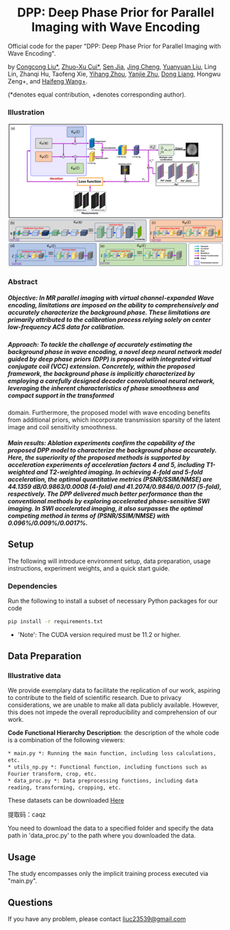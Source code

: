 
<h1 align="center">DPP: Deep Phase Prior for Parallel Imaging with Wave Encoding</h1>


Official code for the paper "DPP: Deep Phase Prior for Parallel Imaging with Wave Encoding".

by [Congcong Liu\*](https://scholar.google.com/citations?user=jGnxZdsAAAAJ&hl=zh-CN), [Zhuo-Xu Cui\*](https://scholar.google.com/citations?user=QZx0xdgAAAAJ&hl=zh-CN), [Sen Jia](https://scholar.google.com/citations?user=aCcLh1oAAAAJ&hl=en), [Jing Cheng](https://scholar.google.com/citations?user=voDu8Y4AAAAJ&hl=zh-CN), [Yuanyuan Liu](https://scholar.google.com/citations?user=Jjf2SSQAAAAJ&hl=zh-CN), Ling Lin, Zhanqi Hu, Taofeng Xie, [Yihang Zhou](https://scholar.google.com/citations?user=l_O7i1oAAAAJ&hl=en), [Yanjie Zhu](https://scholar.google.com/citations?user=X2mIoQ4AAAAJ&hl=en), [Dong Liang](https://scholar.google.com/citations?user=3cAJWoIAAAAJ&hl=zh-CN), Hongwu Zeng+, and [Haifeng Wang\+](https://scholar.google.com/citations?user=Ao4Q2uAAAAAJ&hl=en).

(*denotes equal contribution, +denotes corresponding author).

### Illustration
![](Img/framework.png)

### Abstract 
##### Objective: In MR parallel imaging with virtual channel-expanded Wave encoding, limitations are imposed on the ability to comprehensively and accurately characterize the background phase. These limitations are primarily attributed to the calibration process relying solely on center low-frequency ACS data for calibration. 
##### Approach: To tackle the challenge of accurately estimating the background phase in wave encoding, a novel deep neural network model guided by deep phase priors (DPP) is proposed with integrated virtual conjugate coil (VCC) extension. Concretely, within the proposed framework, the background phase is implicitly characterized by employing a carefully designed decoder convolutional neural network, leveraging the inherent characteristics of phase smoothness and compact support in the transformed
domain. Furthermore, the proposed model with wave encoding benefits from additional priors, which incorporate transmission sparsity of the latent image and coil sensitivity smoothness.
##### Main results: Ablation experiments confirm the capability of the proposed DPP model to characterize the background phase accurately. Here, the superiority of the proposed methods is supported by acceleration experiments of acceleration factors 4 and 5, including T1-weighted and T2-weighted imaging. In achieving 4-fold and 5-fold acceleration, the optimal quantitative metrics (PSNR/SSIM/NMSE) are 44.1359 dB/0.9863/0.0008 (4-fold) and 41.2074/0.9846/0.0017 (5-fold), respectively. The DPP delivered much better performance than the conventional methods by exploring accelerated phase-sensitive SWI imaging. In SWI accelerated imaging, it also surpasses the optimal competing method in terms of (PSNR/SSIM/NMSE) with 0.096%/0.009%/0.0017%.

## Setup
The following will introduce environment setup, data preparation, usage instructions, experiment weights, and a quick start guide. 

### Dependencies
Run the following to install a subset of necessary Python packages for our code
```sh
pip install -r requirements.txt
```
* 'Note': The CUDA version required must be 11.2 or higher.

## Data Preparation

### Illustrative data
We provide exemplary data to facilitate the replication of our work, aspiring to contribute to the field of scientific research. Due to privacy considerations, we are unable to make all data publicly available. However, this does not impede the overall reproducibility and comprehension of our work.

**Code Functional Hierarchy Description**: the description of the whole code is a combination of the following viewers:
    
    * main.py *: Running the main function, including loss calculations, etc.
    * utils_np.py *: Functional function, including functions such as Fourier transform, crop, etc.
    * data_proc.py *: Data preprocessing functions, including data reading, transforming, cropping, etc.
     

These datasets can be downloaded [Here](https://pan.baidu.com/s/1hSL922TcgTWxgomhB0Ailg 
) 

提取码：caqz

You need to download the data to a specified folder and specify the data path in 'data_proc.py' to the path where you downloaded the data.
  
## Usage
The study encompasses only the implicit training process executed via "main.py".

## Questions

If you have any problem, please contact liuc23539@gmail.com








